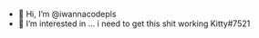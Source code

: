 - 👋 Hi, I’m @iwannacodepls
- 👀 I’m interested in ...
i need to get this shit working
Kitty#7521

<!---
iwannacodepls/iwannacodepls is a ✨ special ✨ repository because its `README.md` (this file) appears on your GitHub profile.
You can click the Preview link to take a look at your changes.
--->
